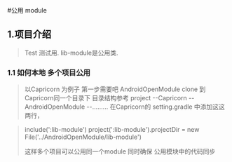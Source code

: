#公用 module

## 1.项目介绍
 > Test 测试用.
 > lib-module是公用类.

### 1.1 如何本地 多个项目公用

>以Capricorn 为例子
> 第一步需要吧 AndroidOpenModule clone 到 Capricorn同一个目录下
> 目录结构参考
> project
> --Capricorn
> --AndroidOpenModule
> --.........
在Capricorn的 setting.gradle 中添加这这两行，

> include(':lib-module')
> project(':lib-module').projectDir = new File('../AndroidOpenModule/lib-module')
> 
> 
> 这样多个项目可以公用同一个module 同时确保 公用模块中的代码同步





